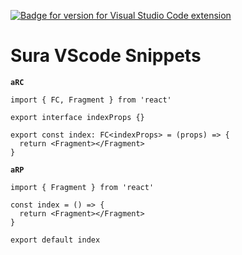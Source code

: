 [![Badge for version for Visual Studio Code extension](https://vsmarketplacebadge.apphb.com/version-short/asurraa.sura-vscode-snippets.svg?color=blue&style=?style=for-the-badge&logo=visual-studio-code)](https://marketplace.visualstudio.com/items?itemName=asurraa.sura-vscode-snippets.svg)

# Sura VScode Snippets

**`aRC`**

```tsx
import { FC, Fragment } from 'react'

export interface indexProps {}

export const index: FC<indexProps> = (props) => {
  return <Fragment></Fragment>
}
```

**`aRP`**

```tsx
import { Fragment } from 'react'

const index = () => {
  return <Fragment></Fragment>
}

export default index
```
